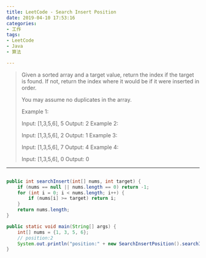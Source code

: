 ```yaml
---
title: LeetCode - Search Insert Position
date: 2019-04-10 17:53:16
categories:
- 工作
tags:
- LeetCode
- Java
- 算法

---
```

> Given a sorted array and a target value, return the index if the target is found. If not, return the index where it would be if it were inserted in order.
> 
> You may assume no duplicates in the array.
> 
> Example 1:
> 
> Input: [1,3,5,6], 5
> Output: 2
> Example 2:
> 
> Input: [1,3,5,6], 2
> Output: 1
> Example 3:
> 
> Input: [1,3,5,6], 7
> Output: 4
> Example 4:
> 
> Input: [1,3,5,6], 0
> Output: 0

---


```java

public int searchInsert(int[] nums, int target) {
    if (nums == null || nums.length == 0) return -1;
    for (int i = 0; i < nums.length; i++) {
        if (nums[i] >= target) return i;
    }
    return nums.length;
}

public static void main(String[] args) {
    int[] nums = {1, 3, 5, 6};
    // position:2
    System.out.println("position:" + new SearchInsertPosition().searchInsert(nums, 4));
}

```
